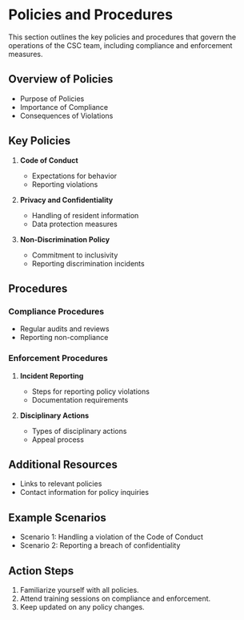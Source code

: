 # Policies and Procedures
This section outlines the key policies and procedures that govern the operations of the CSC team, including compliance and enforcement measures.

## Overview of Policies
- Purpose of Policies
- Importance of Compliance
- Consequences of Violations

## Key Policies
1. **Code of Conduct**
   - Expectations for behavior
   - Reporting violations

2. **Privacy and Confidentiality**
   - Handling of resident information
   - Data protection measures

3. **Non-Discrimination Policy**
   - Commitment to inclusivity
   - Reporting discrimination incidents

## Procedures
### Compliance Procedures
- Regular audits and reviews
- Reporting non-compliance

### Enforcement Procedures
1. **Incident Reporting**
   - Steps for reporting policy violations
   - Documentation requirements

2. **Disciplinary Actions**
   - Types of disciplinary actions
   - Appeal process

## Additional Resources
- Links to relevant policies
- Contact information for policy inquiries

## Example Scenarios
- Scenario 1: Handling a violation of the Code of Conduct
- Scenario 2: Reporting a breach of confidentiality

## Action Steps
1. Familiarize yourself with all policies.
2. Attend training sessions on compliance and enforcement.
3. Keep updated on any policy changes.